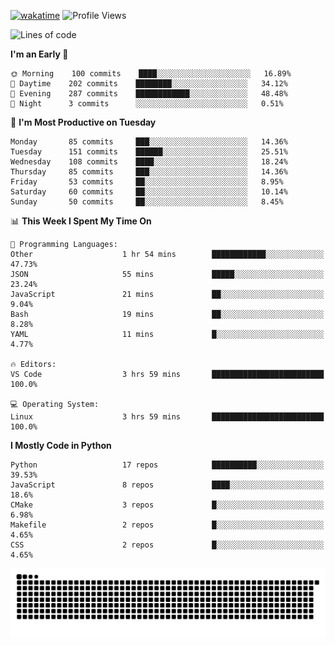 [![wakatime](https://wakatime.com/badge/user/b920b284-3cde-4cd4-b72e-f7f22d050b16.svg)](https://wakatime.com/@b920b284-3cde-4cd4-b72e-f7f22d050b16)
![Profile Views](http://img.shields.io/badge/Profile%20Views-4586-blue)
<!--START_SECTION:waka-->
![Lines of code](https://img.shields.io/badge/From%20Hello%20World%20I%27ve%20Written--622%20Thousand%20lines%20of%20code-blue)

**I'm an Early 🐤** 

```text
🌞 Morning    100 commits    ████░░░░░░░░░░░░░░░░░░░░░   16.89% 
🌆 Daytime    202 commits    ████████░░░░░░░░░░░░░░░░░   34.12% 
🌃 Evening    287 commits    ████████████░░░░░░░░░░░░░   48.48% 
🌙 Night      3 commits      ░░░░░░░░░░░░░░░░░░░░░░░░░   0.51%

```
📅 **I'm Most Productive on Tuesday** 

```text
Monday       85 commits     ███░░░░░░░░░░░░░░░░░░░░░░   14.36% 
Tuesday      151 commits    ██████░░░░░░░░░░░░░░░░░░░   25.51% 
Wednesday    108 commits    ████░░░░░░░░░░░░░░░░░░░░░   18.24% 
Thursday     85 commits     ███░░░░░░░░░░░░░░░░░░░░░░   14.36% 
Friday       53 commits     ██░░░░░░░░░░░░░░░░░░░░░░░   8.95% 
Saturday     60 commits     ██░░░░░░░░░░░░░░░░░░░░░░░   10.14% 
Sunday       50 commits     ██░░░░░░░░░░░░░░░░░░░░░░░   8.45%

```


📊 **This Week I Spent My Time On** 

```text
💬 Programming Languages: 
Other                    1 hr 54 mins        ████████████░░░░░░░░░░░░░   47.73% 
JSON                     55 mins             █████░░░░░░░░░░░░░░░░░░░░   23.24% 
JavaScript               21 mins             ██░░░░░░░░░░░░░░░░░░░░░░░   9.04% 
Bash                     19 mins             ██░░░░░░░░░░░░░░░░░░░░░░░   8.28% 
YAML                     11 mins             █░░░░░░░░░░░░░░░░░░░░░░░░   4.77%

🔥 Editors: 
VS Code                  3 hrs 59 mins       █████████████████████████   100.0%

💻 Operating System: 
Linux                    3 hrs 59 mins       █████████████████████████   100.0%

```

**I Mostly Code in Python** 

```text
Python                   17 repos            ██████████░░░░░░░░░░░░░░░   39.53% 
JavaScript               8 repos             ████░░░░░░░░░░░░░░░░░░░░░   18.6% 
CMake                    3 repos             █░░░░░░░░░░░░░░░░░░░░░░░░   6.98% 
Makefile                 2 repos             █░░░░░░░░░░░░░░░░░░░░░░░░   4.65% 
CSS                      2 repos             █░░░░░░░░░░░░░░░░░░░░░░░░   4.65%

```



<!--END_SECTION:waka-->
![Snake animation](https://raw.githubusercontent.com/timmypidashev/timmypidashev/main/commits.svg)
